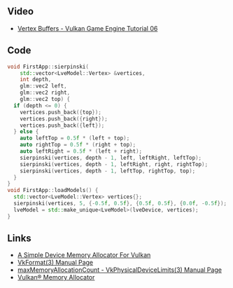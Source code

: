 ## Video
* [Vertex Buffers - Vulkan Game Engine Tutorial 06](https://www.youtube.com/watch?v=mnKp501RXDc)

## Code
```cpp
void FirstApp::sierpinski(
    std::vector<LveModel::Vertex> &vertices,
    int depth,
    glm::vec2 left,
    glm::vec2 right,
    glm::vec2 top) {
  if (depth <= 0) {
    vertices.push_back({top});
    vertices.push_back({right});
    vertices.push_back({left});
  } else {
    auto leftTop = 0.5f * (left + top);
    auto rightTop = 0.5f * (right + top);
    auto leftRight = 0.5f * (left + right);
    sierpinski(vertices, depth - 1, left, leftRight, leftTop);
    sierpinski(vertices, depth - 1, leftRight, right, rightTop);
    sierpinski(vertices, depth - 1, leftTop, rightTop, top);
  }
}
void FirstApp::loadModels() {
  std::vector<LveModel::Vertex> vertices{};
  sierpinski(vertices, 5, {-0.5f, 0.5f}, {0.5f, 0.5f}, {0.0f, -0.5f});
  lveModel = std::make_unique<LveModel>(lveDevice, vertices);
}
```

## Links
* [A Simple Device Memory Allocator For Vulkan](http://kylehalladay.com/blog/tutorial/2017/12/13/Custom-Allocators-Vulkan.html)
* [VkFormat(3) Manual Page](https://www.khronos.org/registry/vulkan/specs/1.2-extensions/man/html/VkFormat.html)
* [maxMemoryAllocationCount - VkPhysicalDeviceLimits(3) Manual Page](https://www.khronos.org/registry/vulkan/specs/1.2-extensions/man/html/VkPhysicalDeviceLimits.html)
* [Vulkan® Memory Allocator](https://gpuopen.com/vulkan-memory-allocator/)
